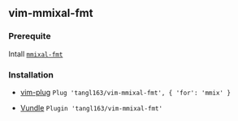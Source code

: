 ## vim-mmixal-fmt

### Prerequite

Intall [`mmixal-fmt`](https://github.com/tangl163/mmixal-fmt)

### Installation

* [vim-plug](https://github.com/junegunn/vim-plug)
`Plug 'tangl163/vim-mmixal-fmt', { 'for': 'mmix' }`

* [Vundle](https://github.com/VundleVim/Vundle.vim)
`Plugin 'tangl163/vim-mmixal-fmt'`

